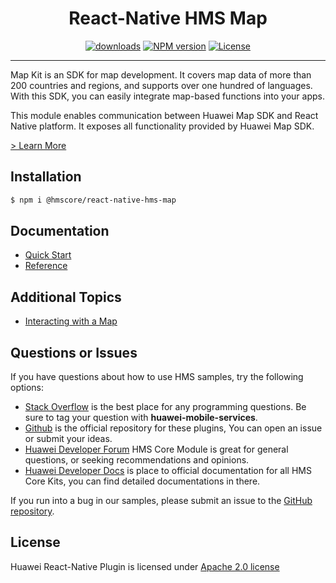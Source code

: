 <p align="center">
  <h1 align="center">React-Native HMS Map</h1>
</p>


<p align="center">
  <a href="https://www.npmjs.com/package/@hmscore/react-native-hms-map"><img src="https://img.shields.io/npm/dm/@hmscore/react-native-hms-map?color=%23007EC6&style=for-the-badge" alt="downloads"></a>
  <a href="https://www.npmjs.com/package/@hmscore/react-native-hms-map"><img src="https://img.shields.io/npm/v/@hmscore/react-native-hms-map?color=%23ed2a1c&style=for-the-badge" alt="NPM version"></a>
  <a href="./LICENSE"><img src="https://img.shields.io/npm/l/@hmscore/react-native-hms-map.svg?color=%3bcc62&style=for-the-badge" alt="License"></a>
</p>

----

Map Kit is an SDK for map development. It covers map data of more than 200 countries and regions, and supports over one hundred of languages. With this SDK, you can easily integrate map-based functions into your apps.

This module enables communication between Huawei Map SDK and React Native platform. It exposes all functionality provided by Huawei Map SDK.

[> Learn More](https://developer.huawei.com/consumer/en/doc/development/HMS-Plugin-Guides/introduction-0000001050143001?ha_source=hms1)

## Installation

```bash
$ npm i @hmscore/react-native-hms-map
```

## Documentation

- [Quick Start](https://developer.huawei.com/consumer/en/doc/development/HMS-Plugin-Guides/preparedevenv-0000001050032222?ha_source=hms1)
- [Reference](https://developer.huawei.com/consumer/en/doc/development/HMS-Plugin-References/overview-0000001062710399?ha_source=hms1)

## Additional Topics
- [Interacting with a Map](https://developer.huawei.com/consumer/en/doc/development/HMS-Plugin-Guides/interactmap-0000001050032236?ha_source=hms1)

## Questions or Issues

If you have questions about how to use HMS samples, try the following options:
- [Stack Overflow](https://stackoverflow.com/questions/tagged/huawei-mobile-services) is the best place for any programming questions. Be sure to tag your question with **huawei-mobile-services**.
- [Github](https://github.com/HMS-Core/hms-react-native-plugin) is the official repository for these plugins, You can open an issue or submit your ideas.
- [Huawei Developer Forum](https://forums.developer.huawei.com/forumPortal/en/home?fid=0101187876626530001&ha_source=hms1) HMS Core Module is great for general questions, or seeking recommendations and opinions.
- [Huawei Developer Docs](https://developer.huawei.com/consumer/en/doc/overview/HMS-Core-Plugin?ha_source=hms1) is place to official documentation for all HMS Core Kits, you can find detailed documentations in there.

If you run into a bug in our samples, please submit an issue to the [GitHub repository](https://github.com/HMS-Core/hms-react-native-plugin).

## License

Huawei React-Native Plugin is licensed under [Apache 2.0 license](LICENSE)